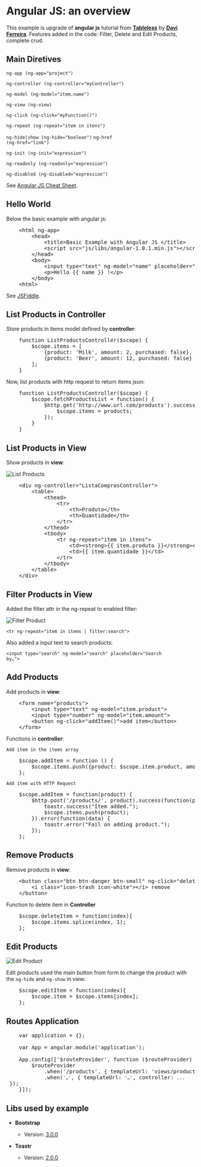 Angular JS: an overview
=================================================
This example is upgrade of <b>angular js</b> tutorial from <b>[Tableless](http://tableless.com.br/criando-uma-aplicacao-simples-com-angularjs/#.UlnWzGSLIpQ)</b> by <b>[Davi Ferreira](http://tableless.com.br/?author=7)</b>. Features added in the code: Filter, Delete and Edit Products, complete crud.

Main Diretives
-----------------------------

<code>ng-app (ng-app="project")</code>

<code>ng-controller (ng-controller="myController")</code>

<code>ng-model (ng-model="item.name")</code>

<code>ng-view (ng-view)</code>

<code>ng-click (ng-click="myFunction()")</code>

<code>ng-repeat (ng-repeat="item in itens")</code>

<code>ng-hide|show (ng-hide="boolean")</code>
<code>ng-href (ng-href="link")</code>

<code>ng-init (ng-init="expression")</code>

<code>ng-readonly (ng-readonly="expression")</code>

<code>ng-disabled (ng-disabled="expression")</code>

See [Angular JS Cheat Sheet](http://www.cheatography.com/proloser/cheat-sheets/angularjs/).

Hello World
-----------------------------------
Below the basic example with angular js:

<pre>
	&lt;html ng-app&gt;
		&lt;head&gt;
			&lt;title&gtBasic Example with Angular JS &lt;/title&gt;
			&lt;script src="js/libs/angular-1.0.1.min.js"&gt;&lt;/script&gt;
		&lt;/head&gt;
		&lt;body&gt;
			&lt;input type="text" ng-model="name" placeholder="Type your name"&gt;
        	&lt;p&gt;Hello {{ name }} !&lt;/p&gt;
		&lt;/body&gt;
	&lt;html&gt;
</pre>

See [JSFiddle](http://jsfiddle.net/jM2TL/).

List Products in Controller
-----------------------------------
Store products in items model defined by <b>controller</b>:

<pre>
	function ListProductsController($scope) {
    	$scope.items = [
        	{product: 'Milk', amount: 2, purchased: false},
        	{product: 'Beer', amount: 12, purchased: false}
    	];
	}
</pre>

Now, list products with http request to return items json:

<pre>
	function ListProductsController($scope) {
		$scope.fetchProductsList = function() {
    		$http.get('http://www.url.com/products').success(function(products){
        		$scope.items = products;
    		});
		}
	}
</pre>

List Products in View
-----------------------------------
Show products in <b>view</b>:

![List Products](https://github.com/tiagobarreto/simple-crud-angular-js/blob/master/img/docs/list-products.png)

<pre>
	&lt;div ng-controller="ListaComprasController"&gt;
		&lt;table&gt;
  			&lt;thead&gt;
    			&lt;tr&gt;
      				&lt;th&gt;Produto&lt;/th&gt;
      				&lt;th&gt;Quantidade&lt;/th&gt;
    			&lt;/tr&gt;
  			&lt;/thead&gt;
  			&lt;tbody&gt;
    			&lt;tr ng-repeat="item in itens"&gt;
      				&lt;td&gt;&lt;strong&gt;{{ item.produto }}&lt;/strong&gt;&lt;/td&gt;
      				&lt;td&gt;{{ item.quantidade }}&lt;/td&gt;
    			&lt;/tr&gt;
  			&lt;/tbody&gt;
		&lt;/table&gt;
	&lt;/div&gt;
</pre>

Filter Products in View
-----------------------------------
Added the filter attr in the ng-repeat to enabled filter:

![Filter Product](https://github.com/tiagobarreto/simple-crud-angular-js/blob/master/img/docs/filter-products.png)

<code>&lt;tr ng-repeat="item in items | filter:search"&gt;</code>

Also added a input text to search products:

<code>&lt;input type="search" ng-model="search" placeholder="Search by…"&gt;</code>


Add Products
-----------------------------------
Add products in <b>view</b>:

<pre>
	&lt;form name="products"&gt;
    	&lt;input type="text" ng-model="item.product"&gt;
    	&lt;input type="number" ng-model="item.amount"&gt;
    	&lt;button ng-click="addItem()">add item&lt;/button&gt;
	&lt;/form&gt;
</pre>

Functions in <b>controller</b>:

<code>Add item in the items array</code>
<pre>
	$scope.addItem = function () {
    	$scope.items.push({product: $scope.item.product, amount: $scope.item.amount, purchase: false});
	};
</pre>

<code>Add item with HTTP Request</code>

<pre>
	$scope.addItem = function(product) {
    	$http.post('/products/', product).success(function(product) {
        	toastr.success("Item added.");
        	$scope.items.push(product);
     	}).error(function(data) {
        	toastr.error("Fail on adding product.");
    	});
 	};
</pre>

Remove Products
-----------------------------------
Remove products in <b>view</b>:

<pre>
	&lt;button class="btn btn-danger btn-small" ng-click="deleteItem($index)"&gt;
    	&lt;i class="icon-trash icon-white"&gt;&lt;/i&gt; remove
	&lt;/button&gt;
</pre>

Function to delete item in <b>Controller</b>

<pre>
	$scope.deleteItem = function(index){
    	$scope.items.splice(index, 1);
	};
</pre>


Edit Products
-----------------------------------
![Edit Product](https://github.com/tiagobarreto/simple-crud-angular-js/blob/master/img/docs/edit-products.png)

Edit products used the main button from form to change the product with the <code>ng-hide</code> and <code>ng-show</code> in view:

<pre>
	$scope.editItem = function(index){
    	$scope.item = $scope.items[index];
	};
</pre>

Routes Application
-----------------------------------
<pre>
	var application = {};

	var App = angular.module('application');

	App.config(['$routeProvider', function ($routeProvider) {
    	$routeProvider
        	.when('/products', { templateUrl: 'views/products/list.html', controller: ProductsControllers })
        	.when(<code>'…'</code>, { templateUrl: <code>'…'</code>, controller: <code>...</code> });
	}]);
</pre>

Libs used by example
--------------------------------------------
   * <b>Bootstrap</b>
      * Version: [3.0.0](https://github.com/twbs/bootstrap/archive/v3.0.0.zip)
 
   * <b>Toastr</b>
      * Version: [2.0.0](https://github.com/CodeSeven/toastr/blob/master/toastr.js)
